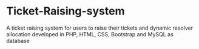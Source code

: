 # Ticket-Raising-system
A ticket raising system for users to raise their tickets and dynamic resolver allocation developed in PHP, HTML, CSS, Bootstrap and MySQL as database


